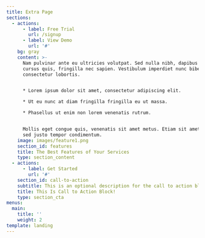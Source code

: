 ```yaml
---
title: Extra Page
sections:
  - actions:
      - label: Free Trial
        url: /signup
      - label: View Demo
        url: '#'
    bg: gray
    content: >-
      Nam pulvinar ante eu ultricies volutpat. Sed nulla nibh, dapibus sit amet
      cursus quis, fringilla nec sapien. Vestibulum imperdiet nunc bibendum
      consectetur lobortis.


      * Lorem ipsum dolor sit amet, consectetur adipiscing elit.

      * Ut eu nunc at diam fringilla fringilla eu ut massa.

      * Phasellus ut enim non lorem venenatis rutrum.


      Mollis eget congue quis, venenatis sit amet metus. Etiam sit amet tortor
      sed justo tempor condimentum.
    image: images/feature1.png
    section_id: features
    title: The Best Features of Your Services
    type: section_content
  - actions:
      - label: Get Started
        url: '#'
    section_id: call-to-action
    subtitle: This is an optional description for the call to action block.
    title: This Is Call to Action Block!
    type: section_cta
menus:
  main:
    title: ''
    weight: 2
template: landing
---
```


